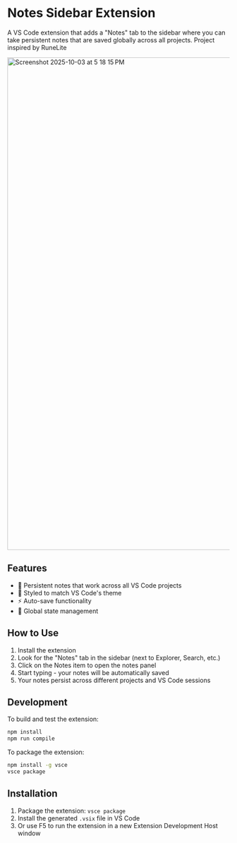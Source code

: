 # Notes Sidebar Extension

A VS Code extension that adds a "Notes" tab to the sidebar where you can take persistent notes that are saved globally across all projects.
Project inspired by RuneLite

<img width="1728" height="1117" alt="Screenshot 2025-10-03 at 5 18 15 PM" src="https://github.com/user-attachments/assets/55311bf3-050c-4545-9013-c92b2716a1da" />


## Features

- 📝 Persistent notes that work across all VS Code projects
- 🎨 Styled to match VS Code's theme
- ⚡ Auto-save functionality
- 🔄 Global state management

## How to Use

1. Install the extension
2. Look for the "Notes" tab in the sidebar (next to Explorer, Search, etc.)
3. Click on the Notes item to open the notes panel
4. Start typing - your notes will be automatically saved
5. Your notes persist across different projects and VS Code sessions

## Development

To build and test the extension:

```bash
npm install
npm run compile
```

To package the extension:

```bash
npm install -g vsce
vsce package
```

## Installation

1. Package the extension: `vsce package`
2. Install the generated `.vsix` file in VS Code
3. Or use F5 to run the extension in a new Extension Development Host window
